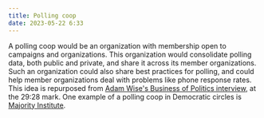 ```yaml
---
title: Polling coop
date: 2023-05-22 6:33
---
```


A polling coop would be an organization with membership open to campaigns and organizations. This organization would consolidate polling data, both public and private, and share it across its member organizations. Such an organization could also share best practices for polling, and could help member organizations deal with problems like phone response rates. This idea is repurposed from [Adam Wise's Business of Politics interview](https://podcast.startupcaucus.com/1833138/11865595-measuring-the-competitive-paid-media-landscape-adam-wise-national-media), at the 29:28 mark. One example of a polling coop in Democratic circles is [Majority Institute](https://majorityinstitute.com).